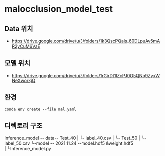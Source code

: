 # malocclusion_model_test


## Data 위치


* https://drive.google.com/drive/u/3/folders/1k3QscPQals_60DLpuAv5mAR2yCuM6VaE


## 모델 위치

* https://drive.google.com/drive/u/3/folders/1rGirDt1lZcPJ0O5QNb9ZyxWNeXworkjQ


## 환경

``` conda env create --file mal.yaml ```

## 디렉토리 구조


Inference_model -- data-- Test_40
                 |      └- label_40.csv
                 |     └- Test_50
                 |     └- label_50.csv
                 └-model -- 2021.11.24 --model.hdf5  &weight.hdf5     
                 |
                 └Inference_model.py
                       
